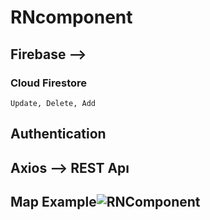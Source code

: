 # RNcomponent

## Firebase --> 

### Cloud Firestore
    Update, Delete, Add
  
## Authentication

## Axios --> REST Apı

## Map Example![RNComponent](https://user-images.githubusercontent.com/45879059/218330118-f43d308b-3ed7-404a-9af5-e081e4526a0e.png)
